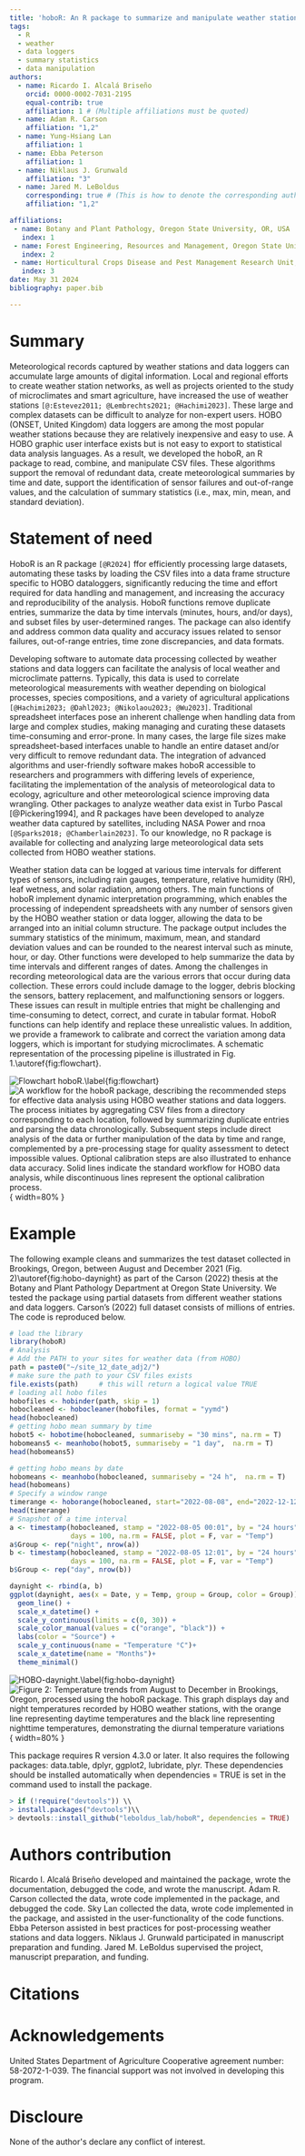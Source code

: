 ```yaml
---
title: 'hoboR: An R package to summarize and manipulate weather station data.'
tags:
  - R
  - weather
  - data loggers
  - summary statistics
  - data manipulation
authors:
  - name: Ricardo I. Alcalá Briseño
    orcid: 0000-0002-7031-2195
    equal-contrib: true
    affiliation: 1 # (Multiple affiliations must be quoted)
  - name: Adam R. Carson
    affiliation: "1,2"
  - name: Yung-Hsiang Lan
    affiliation: 1
  - name: Ebba Peterson
    affiliation: 1
  - name: Niklaus J. Grunwald 
    affiliation: "3"
  - name: Jared M. LeBoldus
    corresponding: true # (This is how to denote the corresponding author)
    affiliation: "1,2"

affiliations:
 - name: Botany and Plant Pathology, Oregon State University, OR, USA
   index: 1
 - name: Forest Engineering, Resources and Management, Oregon State University, OR, USA
   index: 2
 - name: Horticultural Crops Disease and Pest Management Research Unit, USDA ARS, Corvallis, OR
   index: 3
date: May 31 2024
bibliography: paper.bib

---
```


# Summary

Meteorological records captured by weather stations and data loggers can accumulate large amounts of digital information. Local and regional efforts to create weather station networks, as well as projects oriented to the study of microclimates and smart agriculture, have increased the use of weather stations `[@:Estevez2011; @Lembrechts2021; @Hachimi2023]`. These large and complex datasets can be difficult to analyze for non-expert users. HOBO (ONSET, United Kingdom) data loggers are among the most popular weather stations because they are relatively inexpensive and easy to use. A HOBO graphic user interface exists but is not easy to export to statistical data analysis languages. As a result, we developed the hoboR, an R package to read, combine, and manipulate CSV files. These algorithms support the removal of redundant data, create meteorological summaries by time and date, support the identification of sensor failures and out-of-range values, and the calculation of summary statistics (i.e., max, min, mean, and standard deviation).

# Statement of need

HoboR is an R package `[@R2024]` ffor efficiently processing large datasets, automating these tasks by loading the CSV files into a data frame structure specific to HOBO dataloggers, significantly reducing the time and effort required for data handling and management, and increasing the accuracy and reproducibility of the analysis. HoboR functions remove duplicate entries, summarize the data by time intervals (minutes, hours, and/or days), and subset files by user-determined ranges. The package can also identify and address common data quality and accuracy issues related to sensor failures, out-of-range entries, time zone discrepancies, and data formats. 

Developing software to automate data processing collected by weather stations and data loggers can facilitate the analysis of local weather and microclimate patterns. Typically, this data is used to correlate meteorological measurements with weather depending on biological processes, species compositions, and a variety of agricultural applications `[@Hachimi2023; @Dahl2023; @Nikolaou2023; @Wu2023]`. Traditional spreadsheet interfaces pose an inherent challenge when handling data from large and complex studies, making managing and curating these datasets time-consuming and error-prone. In many cases, the large file sizes make spreadsheet-based interfaces unable to handle an entire dataset and/or very difficult to remove redundant data. The integration of advanced algorithms and user-friendly software makes hoboR accessible to researchers and programmers with differing levels of experience, facilitating the implementation of the analysis of meteorological data to ecology, agriculture and other meteorological science improving data wrangling. Other packages to analyze weather data exist in Turbo Pascal [@Pickering1994], and R packages have been developed to analyze weather data captured by satellites, including NASA Power and rnoa `[@Sparks2018; @Chamberlain2023]`. To our knowledge, no R package is available for collecting and analyzing large meteorological data sets collected from HOBO weather stations.

Weather station data can be logged at various time intervals for different types of sensors, including rain gauges, temperature, relative humidity (RH), leaf wetness, and solar radiation, among others.  The main functions of hoboR implement dynamic interpretation programming, which enables the processing of independent spreadsheets with any number of sensors given by the HOBO weather station or data logger, allowing the data to be arranged into an initial column structure. The package output includes the summary statistics of the minimum, maximum, mean, and standard deviation values and can be rounded to the nearest interval such as minute, hour, or day. Other functions were developed to help summarize the data by time intervals and different ranges of dates. Among the challenges in recording meteorological data are the various errors that occur during data collection. These errors could include damage to the logger, debris blocking the sensors, battery replacement, and malfunctioning sensors or loggers. These issues can result in multiple entries that might be challenging and time-consuming to detect, correct, and curate in tabular format. HoboR functions can help identify and replace these unrealistic values. In addition, we provide a framework to calibrate and correct the variation among data loggers, which is important for studying microclimates. A schematic representation of the processing pipeline is illustrated in Fig. 1.\autoref{fig:flowchart}.

![Flowchart hoboR.\label{fig:flowchart}](../docs/images/flowchart-hobor.png)
![A workflow for the hoboR package, describing the recommended steps for effective data analysis using HOBO weather stations and data loggers. The process initiates by aggregating CSV files from a directory corresponding to each location, followed by summarizing duplicate entries and parsing the data chronologically. Subsequent steps include direct analysis of the data or further manipulation of the data by time and range, complemented by a pre-processing stage for quality assessment to detect impossible values. Optional calibration steps are also illustrated to enhance data accuracy. Solid lines indicate the standard workflow for HOBO data analysis, while discontinuous lines represent the optional calibration process.](flowchart.png){ width=80% }


# Example
The following example cleans and summarizes the test dataset collected in Brookings, Oregon, between August and December 2021 (Fig. 2)\autoref{fig:hobo-daynight} as part of the Carson (2022) thesis at the Botany and Plant Pathology Department at Oregon State University. We tested the package using partial datasets from different weather stations and data loggers. Carson’s (2022) full dataset consists of millions of entries. The code is reproduced below.

```R
# load the library
library(hoboR)
# Analysis
# Add the PATH to your sites for weather data (from HOBO)
path = paste0("~/site_12_date_adj2/")
# make sure the path to your CSV files exists
file.exists(path)     # this will return a logical value TRUE
# loading all hobo files
hobofiles <- hobinder(path, skip = 1)
hobocleaned <- hobocleaner(hobofiles, format = "yymd")
head(hobocleaned)
# getting hobo mean summary by time
hobot5 <- hobotime(hobocleaned, summariseby = "30 mins", na.rm = T)
hobomeans5 <- meanhobo(hobot5, summariseby = "1 day",  na.rm = T)
head(hobomeans5)

# getting hobo means by date
hobomeans <- meanhobo(hobocleaned, summariseby = "24 h",  na.rm = T)
head(hobomeans)
# Specify a window range 
timerange <- hoborange(hobocleaned, start="2022-08-08", end="2022-12-12")
head(timerange)
# Snapshot of a time interval 
a <- timestamp(hobocleaned, stamp = "2022-08-05 00:01", by = "24 hours",
               days = 100, na.rm = FALSE, plot = F, var = "Temp")
a$Group <- rep("night", nrow(a))
b <- timestamp(hobocleaned, stamp = "2022-08-05 12:01", by = "24 hours",
               days = 100, na.rm = FALSE, plot = F, var = "Temp")
b$Group <- rep("day", nrow(b))

daynight <- rbind(a, b)
ggplot(daynight, aes(x = Date, y = Temp, group = Group, color = Group)) +
  geom_line() +
  scale_x_datetime() +
  scale_y_continuous(limits = c(0, 30)) +
  scale_color_manual(values = c("orange", "black")) +
  labs(color = "Source") +
  scale_y_continuous(name = "Temperature °C")+
  scale_x_datetime(name = "Months")+
  theme_minimal()

```

![HOBO-daynight.\label{fig:hobo-daynight}](../docs/images/hobo-daynight.png)
![Figure 2: Temperature trends from August to December in Brookings, Oregon, processed using the hoboR package. This graph displays day and night temperatures recorded by HOBO weather stations, with the orange line representing daytime temperatures and the black line representing nighttime temperatures, demonstrating the diurnal temperature variations](figure.png){ width=80% }

This package requires R version 4.3.0 or later. It also requires the following packages:
data.table, dplyr, ggplot2, lubridate, plyr. These dependencies should be installed automatically when dependencies = TRUE is set in the command used to install the
package.
```R
> if (!require("devtools")) \\
> install.packages("devtools")\\
> devtools::install_github("leboldus_lab/hoboR", dependencies = TRUE)
```

# Authors contribution
Ricardo I. Alcalá Briseño developed and maintained the package, wrote the documentation, debugged the code, and wrote the manuscript. Adam R. Carson collected the data, wrote code implemented in the package, and debugged the code. Sky Lan collected the data, wrote code implemented in the package, and assisted in the user-functionality of the code functions. Ebba Peterson assisted in best practices for post-processing weather stations and data loggers. Niklaus J. Grunwald participated in manuscript preparation and funding. Jared M. LeBoldus supervised the project, manuscript preparation, and funding.


# Citations


# Acknowledgements

United States Department of Agriculture Cooperative agreement number: 58-2072-1-039. The financial support was not involved in developing this program.

# Discloure

None of the author's declare any conflict of interest.
